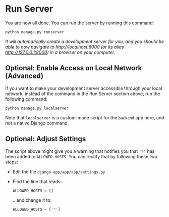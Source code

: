 # Run Server

You are now all done. You can run the server by running this command:

```
python manage.py runserver
```

_It will automatically create a development server for you, and you should be able to now navigate to http://localhost:8000 (or its alias http://127.0.0.1:8000) in a browser on your computer._

## Optional: Enable Access on Local Network (Advanced)

If you want to make your development server accessible through your local network, instead of the command in the Run Server section above, run the following command:

```
python manage.py localserver
```

Note that `localserver` is a custom-made script for the `backend` app here, and _not_ a native Django command.

## Optional: Adjust Settings

The script above might give you a warning that notifies you that `'*'` has been added to `ALLOWED_HOSTS`. You can rectify that by following these two steps:

- Edit the file `django-app/app/app/settings.py`

- Find the line that reads:

   ```python
   ALLOWED_HOSTS = []
   ```

   ...and change it to:

   ```python
   ALLOWED_HOSTS = ['*']
   ```

